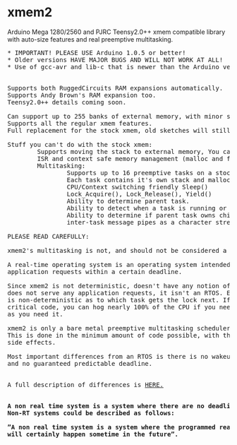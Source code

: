 xmem2
=====

Arduino Mega 1280/2560 and PJRC Teensy2.0++ xmem compatible library with auto-size features and real preemptive multitasking.

<pre>
* IMPORTANT! PLEASE USE Arduino 1.0.5 or better!
* Older versions HAVE MAJOR BUGS AND WILL NOT WORK AT ALL!
* Use of gcc-avr and lib-c that is newer than the Arduino version is even better.


Supports both RuggedCircuits RAM expansions automatically.
Supports Andy Brown's RAM expansion too.
Teensy2.0++ details coming soon.

Can support up to 255 banks of external memory, with minor sketch changes.
Supports all the regular xmem features.
Full replacement for the stock xmem, old sketches will still work.

Stuff you can't do with the stock xmem:
        Supports moving the stack to external memory, You can even specify how much.
        ISR and context safe memory management (malloc and friends).
        Multitasking:
                Supports up to 16 preemptive tasks on a stock Quadram.
                Each task contains it's own stack and malloc arena.
                CPU/Context switching friendly Sleep()
                Lock_Acquire(), Lock_Release(), Yield()
                Ability to determine parent task.
                Ability to detect when a task is running or done.
                Ability to determine if parent task owns child task.
                inter-task message pipes as a character stream or block of data.

PLEASE READ CAREFULLY:

xmem2's multitasking is not, and should not be considered a 'RTOS'.

A real-time operating system is an operating system intended to serve real-time
application requests within a certain deadline.

Since xmem2 is not deterministic, doesn't have any notion of a deadline, and it
does not serve any application requests, it isn't an RTOS. Even granting a lock
is non-deterministic as to which task gets the lock next. If you have throughput
critical code, you can hog nearly 100% of the CPU if you need to, for as long
as you need it.

xmem2 is only a bare metal preemptive multitasking scheduler.
This is done in the minimum amount of code possible, with the least amount of
side effects.

Most important differences from an RTOS is there is no wakeup for an event,
and no guaranteed predictable deadline.


A full description of differences is <A HREF="http://www.chibios.org/dokuwiki/doku.php?id=chibios:articles:rtos_concepts">HERE.</A>

<b>
A non real time system is a system where there are no deadlines involved.
Non-RT systems could be described as follows:

”A non real time system is a system where the programmed reaction to a stimulus
will certainly happen sometime in the future”.
</b>


</pre>
